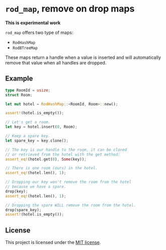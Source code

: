 # `rod_map`, remove on drop maps

**This is experimental work**

`rod_map` offers two type of maps:
- `RodHashMap`
- `RodBTreeMap`

These maps return a handle when a value is inserted and will automatically remove that value when all handles are dropped.

## Example
```rust
type RoomId = usize;
struct Room;

let mut hotel = RodHashMap::<RoomId, Room>::new();

assert!(hotel.is_empty());

// Let's get a room.
let key = hotel.insert(0, Room);

// Keep a spare key.
let spare_key = key.clone();

// The key is our handle to the room, it can be cloned
// or retrieved from the hotel with the get method:
assert_eq!(hotel.get(0), Some(key));

// There is one room (ours) in the hotel.
assert_eq!(hotel.len(), 1);

// Dropping our key won't remove the room from the hotel
// because we have a spare.
drop(key);
assert_eq!(hotel.len(), 1);

// Dropping the spare WILL remove the room from the hotel.
drop(spare_key);
assert!(hotel.is_empty());
```

## License

This project is licensed under the [MIT license](LICENSE).